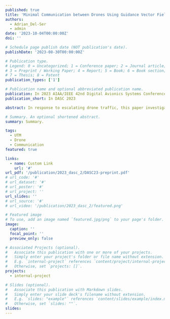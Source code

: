 ```yaml
---
published: true
title: 'Minimal Communication between Drones Using Guidance Vector Fields in Dense Airspace'
authors:
  - Adrian_Del-Ser
  - admin
date: '2023-10-04T00:00:00Z'
doi: ''

# Schedule page publish date (NOT publication's date).
publishDate: '2023-08-30T00:00:00Z'

# Publication type.
# Legend: 0 = Uncategorized; 1 = Conference paper; 2 = Journal article;
# 3 = Preprint / Working Paper; 4 = Report; 5 = Book; 6 = Book section;
# 7 = Thesis; 8 = Patent
publication_types: ['1']

# Publication name and optional abbreviated publication name.
publication: In 2023 AIAA/IEEE 42nd Digital Avionics Systems Conference (DASC)
publication_short: In DASC 2023

abstract: In response to escalating drone traffic, this paper investigates the interplay between drone density, communication frequency, and collision avoidance. We utilize artificial potential fields as a guidance mechanism for drones navigating in dense airspace. Through numerical simulations involving two to nine drones, we analyze how communication frequency correlates with collision rates as drone density increases. Our findings reveal the nuanced relationship between these variables, showing that communication frequency requirements increase with drone density for collision-free navigation. Furthermore, we present a theoretical framework predicting the relationship between drone density and the minimal communication frequency required for safe operations. We also demonstrate a simple experiment in the flying arena to highlight the influence of the rate of positional information sharing on the paths taken by drones.

# Summary. An optional shortened abstract.
summary: Summary.

tags:
  - UTM
  - Drone
  - Communication
featured: true

links:
  - name: Custom Link
    url: '#'
url_pdf: '/publication/2023_dasc_2/DASC23-preprint.pdf'
# url_code: '#'
# url_dataset: '#'
# url_poster: '#'
# url_project: ''
url_slides: ''
# url_source: '#'
# url_video: '/publication/2023_dasc_2/featured.png'

# Featured image
# To use, add an image named `featured.jpg/png` to your page's folder.
image:
  caption: ''
  focal_point: ''
  preview_only: false

# Associated Projects (optional).
#   Associate this publication with one or more of your projects.
#   Simply enter your project's folder or file name without extension.
#   E.g. `internal-project` references `content/project/internal-project/index.md`.
#   Otherwise, set `projects: []`.
projects:
  - internal-project

# Slides (optional).
#   Associate this publication with Markdown slides.
#   Simply enter your slide deck's filename without extension.
#   E.g. `slides: "example"` references `content/slides/example/index.md`.
#   Otherwise, set `slides: ""`.
slides:
---
```


<!-- {{% callout note %}}
Click the _Cite_ button above to demo the feature to enable visitors to import publication metadata into their reference management software.
{{% /callout %}}

Supplementary notes can be added here, including [code and math](https://wowchemy.com/docs/content/writing-markdown-latex/). -->
